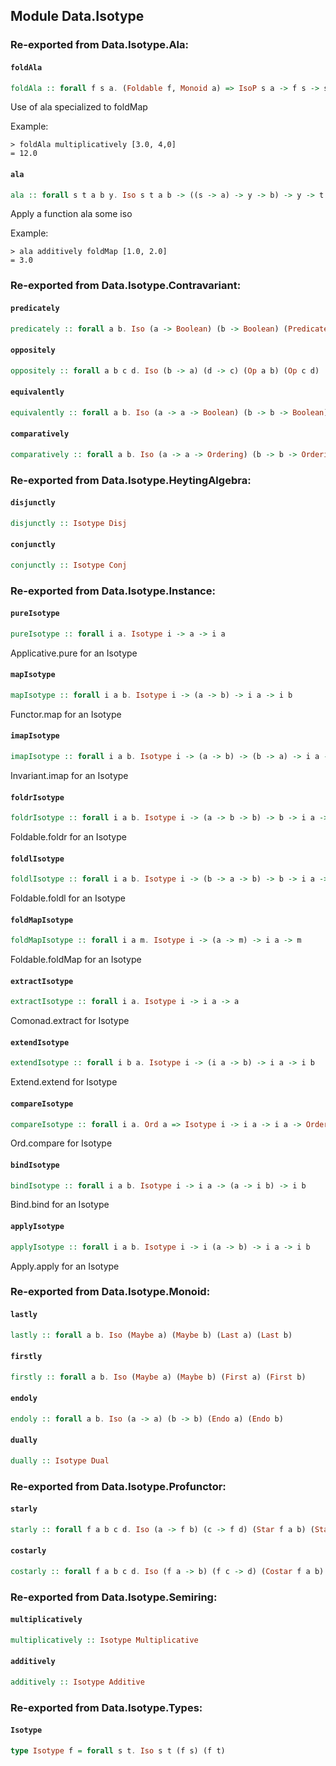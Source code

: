 ## Module Data.Isotype


### Re-exported from Data.Isotype.Ala:

#### `foldAla`

``` purescript
foldAla :: forall f s a. (Foldable f, Monoid a) => IsoP s a -> f s -> s
```

Use of ala specialized to foldMap

Example:

```
> foldAla multiplicatively [3.0, 4,0]
= 12.0
```

#### `ala`

``` purescript
ala :: forall s t a b y. Iso s t a b -> ((s -> a) -> y -> b) -> y -> t
```

Apply a function ala some iso

Example:

```
> ala additively foldMap [1.0, 2.0]
= 3.0
```

### Re-exported from Data.Isotype.Contravariant:

#### `predicately`

``` purescript
predicately :: forall a b. Iso (a -> Boolean) (b -> Boolean) (Predicate a) (Predicate b)
```

#### `oppositely`

``` purescript
oppositely :: forall a b c d. Iso (b -> a) (d -> c) (Op a b) (Op c d)
```

#### `equivalently`

``` purescript
equivalently :: forall a b. Iso (a -> a -> Boolean) (b -> b -> Boolean) (Equivalence a) (Equivalence b)
```

#### `comparatively`

``` purescript
comparatively :: forall a b. Iso (a -> a -> Ordering) (b -> b -> Ordering) (Comparison a) (Comparison b)
```

### Re-exported from Data.Isotype.HeytingAlgebra:

#### `disjunctly`

``` purescript
disjunctly :: Isotype Disj
```

#### `conjunctly`

``` purescript
conjunctly :: Isotype Conj
```

### Re-exported from Data.Isotype.Instance:

#### `pureIsotype`

``` purescript
pureIsotype :: forall i a. Isotype i -> a -> i a
```

Applicative.pure for an Isotype

#### `mapIsotype`

``` purescript
mapIsotype :: forall i a b. Isotype i -> (a -> b) -> i a -> i b
```

Functor.map for an Isotype

#### `imapIsotype`

``` purescript
imapIsotype :: forall i a b. Isotype i -> (a -> b) -> (b -> a) -> i a -> i b
```

Invariant.imap for an Isotype

#### `foldrIsotype`

``` purescript
foldrIsotype :: forall i a b. Isotype i -> (a -> b -> b) -> b -> i a -> b
```

Foldable.foldr for an Isotype

#### `foldlIsotype`

``` purescript
foldlIsotype :: forall i a b. Isotype i -> (b -> a -> b) -> b -> i a -> b
```

Foldable.foldl for an Isotype

#### `foldMapIsotype`

``` purescript
foldMapIsotype :: forall i a m. Isotype i -> (a -> m) -> i a -> m
```

Foldable.foldMap for an Isotype

#### `extractIsotype`

``` purescript
extractIsotype :: forall i a. Isotype i -> i a -> a
```

Comonad.extract for Isotype

#### `extendIsotype`

``` purescript
extendIsotype :: forall i b a. Isotype i -> (i a -> b) -> i a -> i b
```

Extend.extend for Isotype

#### `compareIsotype`

``` purescript
compareIsotype :: forall i a. Ord a => Isotype i -> i a -> i a -> Ordering
```

Ord.compare for Isotype

#### `bindIsotype`

``` purescript
bindIsotype :: forall i a b. Isotype i -> i a -> (a -> i b) -> i b
```

Bind.bind for an Isotype

#### `applyIsotype`

``` purescript
applyIsotype :: forall i a b. Isotype i -> i (a -> b) -> i a -> i b
```

Apply.apply for an Isotype

### Re-exported from Data.Isotype.Monoid:

#### `lastly`

``` purescript
lastly :: forall a b. Iso (Maybe a) (Maybe b) (Last a) (Last b)
```

#### `firstly`

``` purescript
firstly :: forall a b. Iso (Maybe a) (Maybe b) (First a) (First b)
```

#### `endoly`

``` purescript
endoly :: forall a b. Iso (a -> a) (b -> b) (Endo a) (Endo b)
```

#### `dually`

``` purescript
dually :: Isotype Dual
```

### Re-exported from Data.Isotype.Profunctor:

#### `starly`

``` purescript
starly :: forall f a b c d. Iso (a -> f b) (c -> f d) (Star f a b) (Star f c d)
```

#### `costarly`

``` purescript
costarly :: forall f a b c d. Iso (f a -> b) (f c -> d) (Costar f a b) (Costar f c d)
```

### Re-exported from Data.Isotype.Semiring:

#### `multiplicatively`

``` purescript
multiplicatively :: Isotype Multiplicative
```

#### `additively`

``` purescript
additively :: Isotype Additive
```

### Re-exported from Data.Isotype.Types:

#### `Isotype`

``` purescript
type Isotype f = forall s t. Iso s t (f s) (f t)
```

